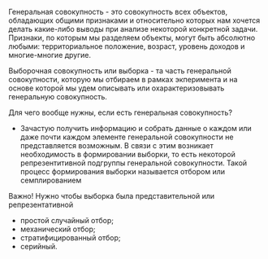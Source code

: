 Генеральная совокупность - это совокупность всех объектов, обладающих общими признаками и относительно которых нам хочется делать какие-либо выводы при анализе некоторой конкретной задачи. Признаки, по которым мы разделяем объекты, могут быть абсолютно любыми:
территориальное положение, возраст, уровень доходов и многие-многие другие.

Выборочная совокупность или выборка - та часть генеральной совокупности, которую мы отбираем в рамках экперимента и на основе которой мы удем описывать или охарактеризовывать генеральную совокупность.

Для чего вообще нужны, если есть генеральная совокупность?

- Зачастую получить информацию и собрать данные о каждом или даже почти каждом элементе генеральной совокупности не представляется возможным. В связи с этим возникает необходимость в формировании выборки, то есть некоторой репрезентитивной подгруппы генеральной совокупности. Такой процесс формирования выборки называется отбором или семплированием 

Важно! Нужно чтобы выборка была представительной или репрезентативной

- простой случайный отбор;
- механический отбор; 
- стратифицированный отбор; 
- серийный.